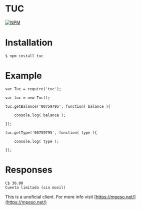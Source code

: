 # TUC

[![NPM](https://nodei.co/npm/tuc.png)](https://nodei.co/npm/tuc/)

# Installation

    $ npm install tuc
    
# Example

    var Tuc = require('tuc');
    
    var tuc = new Tuc();
    
    tuc.getBalance('00759795', function( balance ){
    
        console.log( balance );
    
    });
    
    tuc.getType('00759795', function( type ){
    
        console.log( type );
    
    });
    
# Responses

    C$ 30.00
    Cuenta limitada (sin movil)
    
This is a unoficial client. For more info visit [https://mpeso.net/](https://mpeso.net/)